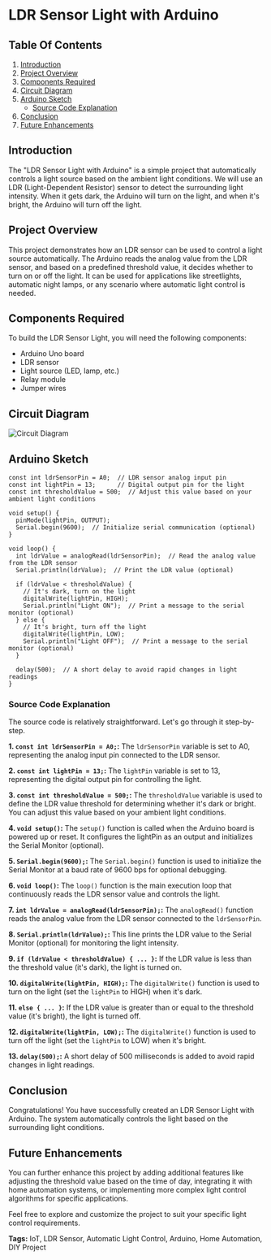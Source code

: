 # LDR Sensor Light with Arduino

## Table Of Contents

1. [Introduction](#introduction)
2. [Project Overview](#project-overview)
3. [Components Required](#components-required)
4. [Circuit Diagram](#circuit-diagram)
5. [Arduino Sketch](#arduino-sketch)
   - [Source Code Explanation](#source-code-explanation)
6. [Conclusion](#conclusion)
7. [Future Enhancements](#future-enhancements)

## Introduction
The "LDR Sensor Light with Arduino" is a simple project that automatically controls a light source based on the ambient light conditions. We will use an LDR (Light-Dependent Resistor) sensor to detect the surrounding light intensity. When it gets dark, the Arduino will turn on the light, and when it's bright, the Arduino will turn off the light.

## Project Overview
This project demonstrates how an LDR sensor can be used to control a light source automatically. The Arduino reads the analog value from the LDR sensor, and based on a predefined threshold value, it decides whether to turn on or off the light. It can be used for applications like streetlights, automatic night lamps, or any scenario where automatic light control is needed.

## Components Required
To build the LDR Sensor Light, you will need the following components:
- Arduino Uno board
- LDR sensor
- Light source (LED, lamp, etc.)
- Relay module
- Jumper wires

## Circuit Diagram
![Circuit Diagram](https://github.com/Automatic-lly/IOTs-Robotics-Projects/blob/a18cd876d64c47243739f86b9699c73280790619/src/circuit-files/Screenshot%202023-07-28%20155010.png)

## Arduino Sketch
```arduino
const int ldrSensorPin = A0;  // LDR sensor analog input pin
const int lightPin = 13;      // Digital output pin for the light
const int thresholdValue = 500;  // Adjust this value based on your ambient light conditions

void setup() {
  pinMode(lightPin, OUTPUT);
  Serial.begin(9600);  // Initialize serial communication (optional)
}

void loop() {
  int ldrValue = analogRead(ldrSensorPin);  // Read the analog value from the LDR sensor
  Serial.println(ldrValue);  // Print the LDR value (optional)

  if (ldrValue < thresholdValue) {
    // It's dark, turn on the light
    digitalWrite(lightPin, HIGH);
    Serial.println("Light ON");  // Print a message to the serial monitor (optional)
  } else {
    // It's bright, turn off the light
    digitalWrite(lightPin, LOW);
    Serial.println("Light OFF");  // Print a message to the serial monitor (optional)
  }

  delay(500);  // A short delay to avoid rapid changes in light readings
}
```

### Source Code Explanation
The source code is relatively straightforward. Let's go through it step-by-step.

**1. `const int ldrSensorPin = A0;`:**
The `ldrSensorPin` variable is set to A0, representing the analog input pin connected to the LDR sensor.

**2. `const int lightPin = 13;`:**
The `lightPin` variable is set to 13, representing the digital output pin for controlling the light.

**3. `const int thresholdValue = 500;`:**
The `thresholdValue` variable is used to define the LDR value threshold for determining whether it's dark or bright. You can adjust this value based on your ambient light conditions.

**4. `void setup()`:**
The `setup()` function is called when the Arduino board is powered up or reset. It configures the lightPin as an output and initializes the Serial Monitor (optional).

**5. `Serial.begin(9600);`:**
The `Serial.begin()` function is used to initialize the Serial Monitor at a baud rate of 9600 bps for optional debugging.

**6. `void loop()`:**
The `loop()` function is the main execution loop that continuously reads the LDR sensor value and controls the light.

**7. `int ldrValue = analogRead(ldrSensorPin);`:**
The `analogRead()` function reads the analog value from the LDR sensor connected to the `ldrSensorPin`.

**8. `Serial.println(ldrValue);`:**
This line prints the LDR value to the Serial Monitor (optional) for monitoring the light intensity.

**9. `if (ldrValue < thresholdValue) { ... }`:**
If the LDR value is less than the threshold value (it's dark), the light is turned on.

**10. `digitalWrite(lightPin, HIGH);`:**
The `digitalWrite()` function is used to turn on the light (set the `lightPin` to HIGH) when it's dark.

**11. `else { ... }`:**
If the LDR value is greater than or equal to the threshold value (it's bright), the light is turned off.

**12. `digitalWrite(lightPin, LOW);`:**
The `digitalWrite()` function is used to turn off the light (set the `lightPin` to LOW) when it's bright.

**13. `delay(500);`:**
A short delay of 500 milliseconds is added to avoid rapid changes in light readings.

## Conclusion
Congratulations! You have successfully created an LDR Sensor Light with Arduino. The system automatically controls the light based on the surrounding light conditions.

## Future Enhancements
You can further enhance this project by adding additional features like adjusting the threshold value based on the time of day, integrating it with home automation systems, or implementing more complex light control algorithms for specific applications.

Feel free to explore and customize the project to suit your specific light control requirements.

**Tags:** IoT, LDR Sensor, Automatic Light Control, Arduino, Home Automation, DIY Project
